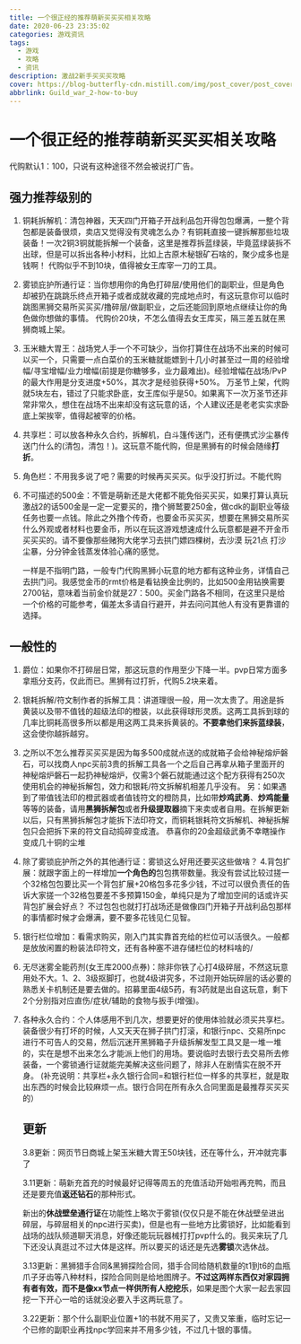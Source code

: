 ```yaml
---
title: 一个很正经的推荐萌新买买买相关攻略
date: 2020-06-23 23:35:02
categories: 游戏资讯
tags:
  - 游戏
  - 攻略
  - 资讯
description: 激战2新手买买买攻略
cover: https://blog-butterfly-cdn.mistill.com/img/post_cover/post_cover_016.webp
abbrlink: Guild_war_2-how-to-buy
---
```




# 一个很正经的推荐萌新买买买相关攻略

代购默认1：100，只说有这种途径不然会被说打广告。

## 强力推荐级别的

1. 铜耗拆解机：清包神器，天天四门开箱子开战利品包开得包包爆满，一整个背包都是装备很烦，卖店又觉得没有灵魂怎么办？有铜耗直接一键拆解那些垃圾装备！一次2铜3铜就能拆解一个装备，这里是推荐拆蓝绿装，毕竟蓝绿装拆不出球，但是可以拆出各种小材料，比如上古原木秘银矿石啥的，聚少成多也是钱啊！
   代购似乎不到10块，值得被女王库宰一刀的工具。

   <!-- more -->

2.  雾锁庇护所通行证：当你想用你的角色打碎层/使用他们的副职业，但是角色却被扔在跳跳乐终点开箱子或者成就收藏的完成地点时，有这玩意你可以临时跳图黑狮交易所买买买/撸碎层/做副职业，之后还能回到原地点继续让你的角色做你想做的事情。
   代购价20块，不怎么值得去女王库买，隔三差五就在黑狮商城上架。

   

3. 玉米糖大胃王：战场党人手一个不可缺少，当你打算住在战场不出来的时候可以买一个，只需要一点白菜价的玉米糖就能嫖到十几小时甚至过一周的经验增幅/寻宝增幅/业力增幅(前提是你糖够多，业力最难出)。经验增幅在战场/PvP的最大作用是分支进度+50%，其次才是经验获得+50%。
   万圣节上架，代购就5块左右，错过了只能求卧底，女王库似乎是50。如果离下一次万圣节还非常非常久，想住在战场不出来却没有这玩意的话，个人建议还是老老实实求卧底上架挨宰，值得起被宰的价格。

   

4. 共享栏：可以放各种永久合约，拆解机，白斗篷传送门，还有便携式沙尘暴传送门什么的(清包，清包！)。这玩意不能代购，但是黑狮有的时候会随缘**打折**。

   

5. 角色栏：不用我多说了吧？需要的时候再买买买。似乎没打折过。不能代购

   

6. 不可描述的500金：不管是萌新还是大佬都不能免俗买买买，如果打算认真玩激战2的话500金是一定一定要买的，撸个狮鹫要250金，做cdk的副职业等级任务也要一点钱。除此之外撸个传奇，也要金币买买买，想要在黑狮交易所买什么外观或者材料也要金币，所以在玩这游戏想速成什么玩意都是避不开金币买买买的。请不要像那些赌狗大佬学习去拱门嫖四棵树，去沙漠 玩21点 打沙尘暴，分分钟金钱蒸发体验心痛的感觉。

   

   一样是不指明门路，一般专门代购黑狮小玩意的地方都有这种业务，详情自己去拱门问。我感觉金币的rmt价格是看钻换金比例的，比如500金用钻换需要2700钻，意味着当前金价就是27：500。买金门路各不相同，在这里只是给一个价格的可能参考，偏差太多请自行避开，并去问问其他人有没有更靠谱的选择。

## 一般性的

1. 爵位：如果你不打碎层日常，那这玩意的作用至少下降一半。pvp日常方面多拿瓶分支药，仅此而已。黑狮有过打折，代购5.2块来着。

   

2. 银耗拆解/符文制作者的拆解工具：讲道理很一般，用一次太贵了。用途是拆黄装以及带不值钱的超级法印的橙装，以此获得球形灵质。这两工具拆到球的几率比铜耗高很多所以都是用这两工具来拆黄装的。**不要拿他们来拆蓝绿装**，这会使你越拆越穷。

   

3. 之所以不怎么推荐买买买是因为每多500成就点送的成就箱子会给神秘熔炉磐石，可以找商人npc买前3贵的拆解工具各一个之后自己再拿从箱子里面开的神秘熔炉磐石一起扔神秘熔炉，仅需3个磐石就能通过这个配方获得有250次使用机会的神秘拆解包，效力和银耗/符文拆解机相差几乎没有。
   另：如果遇到了带值钱法印的橙武器或者值钱符文的橙防具，比如带**炒鸡武勇**、**炒鸡能量**等等的装备，请用**黑狮拆解包**或者**升级提取器**摘下来卖或者自用。在拆解更新以后，只有黑狮拆解包才能拆下法印符文，而铜耗银耗符文拆解机、神秘拆解包只会把拆下来的符文自动捣碎变成渣。 恭喜你的20金超级武勇不幸瞎操作变成几十铜的尘堆

4. 除了雾锁庇护所之外的其他通行证：雾锁这么好用还要买这些做啥？
   4.背包扩展：就跟字面上的一样增加**一个角色的**包包携带数量。我没有尝试比较过搓一个32格包包要比买一个背包扩展+20格包多花多少钱，不过可以很负责任的告诉大家搓一个32格包要差不多预算150金，单纯只是为了增加空间的话或许买背包扩展会好点？
   不过包包也就打打战场还是做像四门开箱子开战利品包那样的事情都时候才会爆满，要不要多花钱见仁见智。

   

5. 银行栏位增加：看需求购买，刚入门其实靠首充给的栏位可以活很久。一般都是放放闲置的粉装法印符文，还有各种塞不进存储栏位的材料啥的/

   

6. 无尽迷雾全能药剂(女王库2000点券)：除非你铁了心打4级碎层，不然这玩意用处不大。1、2、3级抠脚打，也就4级讲究多，不过刚开始玩碎层的话必要的熟悉关卡机制还是要去做的。招募里面4级5药，有3药就是出自这玩意，剩下2个分别指对应直伤/症状/辅助的食物与扳手(增强)。

   

7. 各种永久合约：个人体感用不到几次，想要更好的使用体验就必须买共享栏。装备很少有打坏的时候，人又天天在狮子拱门打滚，和银行npc、交易所npc进行不可告人的交易，然后沉迷开黑狮箱子升级拆解发型工具又是一堆一堆的，实在是想不出来怎么才能派上他们的用场。要说临时去银行去交易所去修装备，一个雾锁通行证就能完美解决这些问题了，除非人在剧情实在脱不开身。
   (补充说明：共享栏+永久银行合同=和银行栏位一样多的共享栏，就是取出东西的时候会比较麻烦一点。银行合同在所有永久合同里面是最推荐买买买的）

   

   ## 更新

   3.8更新：网页节日商城上架玉米糖大胃王50块钱，还在等什么，开冲就完事了

   

   3.11更新：萌新充首充的时候最好记得等周五的充值活动开始啦再充鸭，而且还是要充值**返还钻石**的那种形式。

   新出的**休战壁垒通行证**在功能性上略次于雾锁(仅仅只是不能在休战壁垒进出碎层，与碎层相关的npc进行买卖)，但是也有一些地方比雾锁好，比如能看到战场的战队频道聊天消息，好像还能玩玩器械打打pvp什么的。我买来玩了几下还没认真逛过不过大体是这样。所以要买的话还是先选**雾锁**次选休战。

   

   3.13更新：黑狮猎手合同&黑狮探险合同，猎手合同给随机数量的t1到t6的血瓶爪子牙齿等八种材料，探险合同则是给地图牌子。**不过这两样东西仅对家园拥有者有效，而不是像xx节点一样供所有人挖挖乐**，如果是图个大家一起去家园挖一下开心一哈的话就没必要入手这两玩意了。

   

   3.22更新：那个什么副职业位置+1的书就不用买了，又贵又笨重，临时忘记一个已修的副职业再找npc学回来并不用多少钱，不过几十银的事情。



